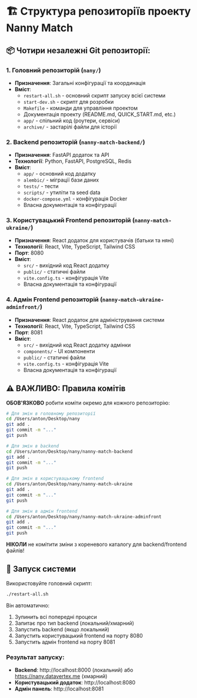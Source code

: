 # 🏗️ Структура репозиторіїв проекту Nanny Match

## 📦 Чотири незалежні Git репозиторії:

### 1. **Головний репозиторій** (`nany/`)
- **Призначення**: Загальні конфігурації та координація
- **Вміст**:
  - `restart-all.sh` - основний скрипт запуску всієї системи
  - `start-dev.sh` - скрипт для розробки
  - `Makefile` - команди для управління проектом
  - Документація проекту (README.md, QUICK_START.md, etc.)
  - `app/` - спільний код (роутери, сервіси)
  - `archive/` - застарілі файли для історії

### 2. **Backend репозиторій** (`nanny-match-backend/`)
- **Призначення**: FastAPI додаток та API
- **Технології**: Python, FastAPI, PostgreSQL, Redis
- **Вміст**:
  - `app/` - основний код додатку
  - `alembic/` - міграції бази даних
  - `tests/` - тести
  - `scripts/` - утиліти та seed data
  - `docker-compose.yml` - конфігурація Docker
  - Власна документація та конфігурації

### 3. **Користувацький Frontend репозиторій** (`nanny-match-ukraine/`)
- **Призначення**: React додаток для користувачів (батьки та няні)
- **Технології**: React, Vite, TypeScript, Tailwind CSS
- **Порт**: 8080
- **Вміст**:
  - `src/` - вихідний код React додатку
  - `public/` - статичні файли
  - `vite.config.ts` - конфігурація Vite
  - Власна документація та конфігурації

### 4. **Адмін Frontend репозиторій** (`nanny-match-ukraine-adminfront/`)
- **Призначення**: React додаток для адміністрування системи
- **Технології**: React, Vite, TypeScript, Tailwind CSS
- **Порт**: 8081
- **Вміст**:
  - `src/` - вихідний код React додатку адмінки
  - `components/` - UI компоненти
  - `public/` - статичні файли
  - `vite.config.ts` - конфігурація Vite
  - Власна документація та конфігурації

## ⚠️ ВАЖЛИВО: Правила комітів

**ОБОВ'ЯЗКОВО** робити коміти окремо для кожного репозиторію:

```bash
# Для змін в головному репозиторії
cd /Users/anton/Desktop/nany
git add .
git commit -m "..."
git push

# Для змін в backend
cd /Users/anton/Desktop/nany/nanny-match-backend
git add .
git commit -m "..."
git push

# Для змін в користувацькому frontend
cd /Users/anton/Desktop/nany/nanny-match-ukraine
git add .
git commit -m "..."
git push

# Для змін в адмін frontend
cd /Users/anton/Desktop/nany/nanny-match-ukraine-adminfront
git add .
git commit -m "..."
git push
```

**НІКОЛИ** не комітити зміни з кореневого каталогу для backend/frontend файлів!

## 🚀 Запуск системи

Використовуйте головний скрипт:
```bash
./restart-all.sh
```

Він автоматично:
1. Зупинить всі попередні процеси
2. Запитає про тип backend (локальний/хмарний)
3. Запустить backend (якщо локальний)
4. Запустить користувацький frontend на порту 8080
5. Запустить адмін frontend на порту 8081

### Результат запуску:
- **Backend**: http://localhost:8000 (локальний) або https://nany.datavertex.me (хмарний)
- **Користувацький додаток**: http://localhost:8080
- **Адмін панель**: http://localhost:8081